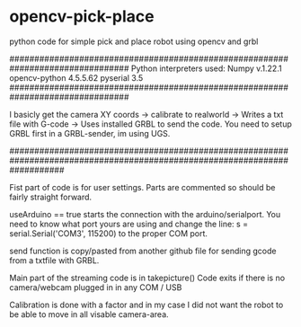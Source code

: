 # opencv-pick-place
python code for simple pick and place robot using opencv and grbl

 ################################################################################
Python interpreters used: Numpy v.1.22.1
                          opencv-python	4.5.5.62
                          pyserial	3.5
 ################################################################################
                        
                          
I basicly get the camera XY coords -> calibrate to realworld -> Writes a txt file with G-code -> Uses installed GRBL to send the code.
You need to setup GRBL first in a GRBL-sender, im using UGS.

###########################################################################################################################

Fist part of code is for user settings. Parts are commented so should be fairly straight forward.

useArduino == true starts the connection with the arduino/serialport. You need to know what port yours are using and change the line:
s = serial.Serial('COM3', 115200)
to the proper COM port.

send function is copy/pasted from another github file for sending gcode from a txtfile with GRBL.

Main part of the streaming code is in takepicture()
Code exits if there is no camera/webcam plugged in in any COM / USB

Calibration is done with a factor and in my case I did not want the robot to be able to move in all visable camera-area.
